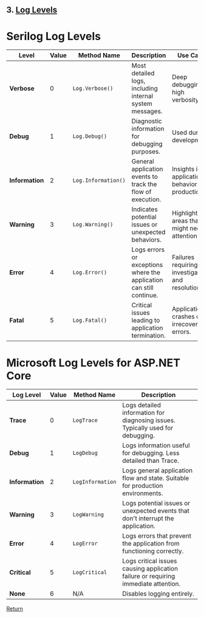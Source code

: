 ## 3. [Log Levels](LOGLEVELS.md)

# Serilog Log Levels

| **Level**       | **Value** | **Method Name**     | **Description**                                                     | **Use Case**                                      |
| --------------- | --------- | ------------------- | ------------------------------------------------------------------- | ------------------------------------------------- |
| **Verbose**     | 0         | `Log.Verbose()`     | Most detailed logs, including internal system messages.             | Deep debugging, high verbosity.                   |
| **Debug**       | 1         | `Log.Debug()`       | Diagnostic information for debugging purposes.                      | Used during development.                          |
| **Information** | 2         | `Log.Information()` | General application events to track the flow of execution.          | Insights into application behavior in production. |
| **Warning**     | 3         | `Log.Warning()`     | Indicates potential issues or unexpected behaviors.                 | Highlight areas that might need attention.        |
| **Error**       | 4         | `Log.Error()`       | Logs errors or exceptions where the application can still continue. | Failures requiring investigation and resolution.  |
| **Fatal**       | 5         | `Log.Fatal()`       | Critical issues leading to application termination.                 | Application crashes or irrecoverable errors.      |

# Microsoft Log Levels for ASP.NET Core

| Log Level       | Value | Method Name      | Description                                                                        |
| --------------- | ----- | ---------------- | ---------------------------------------------------------------------------------- |
| **Trace**       | 0     | `LogTrace`       | Logs detailed information for diagnosing issues. Typically used for debugging.     |
| **Debug**       | 1     | `LogDebug`       | Logs information useful for debugging. Less detailed than Trace.                   |
| **Information** | 2     | `LogInformation` | Logs general application flow and state. Suitable for production environments.     |
| **Warning**     | 3     | `LogWarning`     | Logs potential issues or unexpected events that don't interrupt the application.   |
| **Error**       | 4     | `LogError`       | Logs errors that prevent the application from functioning correctly.               |
| **Critical**    | 5     | `LogCritical`    | Logs critical issues causing application failure or requiring immediate attention. |
| **None**        | 6     | N/A              | Disables logging entirely.                                                         |

[Return](https://www.github.com/uerbzr/csharp-serilog-introduction)
